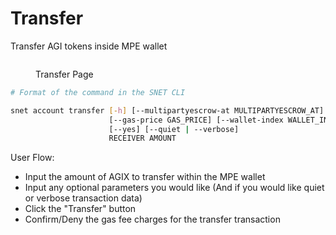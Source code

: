 # Transfer

Transfer AGI tokens inside MPE wallet

<figure><img src="/assets/images/products/TUI/Screenshot 2024-08-16 at 7.29.07 AM.png" alt=""><figcaption><p>Transfer Page</p></figcaption></figure>

```bash
# Format of the command in the SNET CLI

snet account transfer [-h] [--multipartyescrow-at MULTIPARTYESCROW_AT]
                      [--gas-price GAS_PRICE] [--wallet-index WALLET_INDEX]
                      [--yes] [--quiet | --verbose]
                      RECEIVER AMOUNT
```

User Flow:

* Input the amount of AGIX to transfer within the MPE wallet
* Input any optional parameters you would like (And if you would like quiet or verbose transaction data)
* Click the "Transfer" button
* Confirm/Deny the gas fee charges for the transfer transaction
